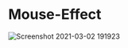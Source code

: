 # Mouse-Effect

![Screenshot 2021-03-02 191923](https://user-images.githubusercontent.com/43706009/109658168-52386e80-7b8c-11eb-90f4-b1fa24489d74.png)
